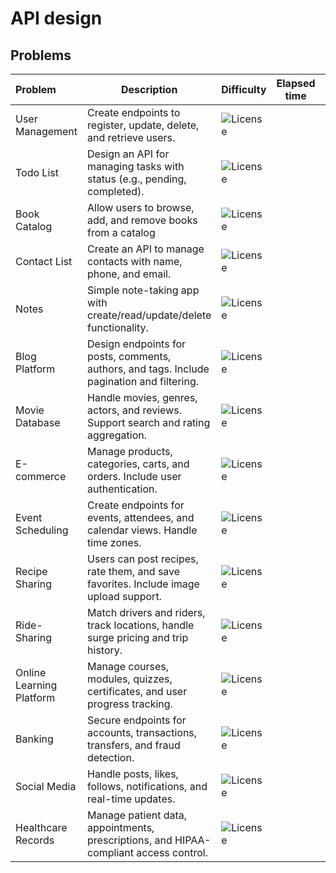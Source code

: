 # API design

## Problems

| Problem                  | Description                                                                                | Difficulty                                              | Elapsed time |                       Status                       |
|:-------------------------|--------------------------------------------------------------------------------------------|:--------------------------------------------------------|:------------:|:--------------------------------------------------:|
| User Management          | Create endpoints to register, update, delete, and retrieve users.                          | ![License](https://img.shields.io/badge/Easy-greenblue) |              | ![License](https://img.shields.io/badge/Todo-gray) |
| Todo List                | Design an API for managing tasks with status (e.g., pending, completed).                   | ![License](https://img.shields.io/badge/Easy-greenblue) |              | ![License](https://img.shields.io/badge/Todo-gray) |
| Book Catalog             | Allow users to browse, add, and remove books from a catalog                                | ![License](https://img.shields.io/badge/Easy-greenblue) |              | ![License](https://img.shields.io/badge/Todo-gray) |
| Contact List             | Create an API to manage contacts with name, phone, and email.                              | ![License](https://img.shields.io/badge/Easy-greenblue) |              | ![License](https://img.shields.io/badge/Todo-gray) |
| Notes                    | Simple note-taking app with create/read/update/delete functionality.                       | ![License](https://img.shields.io/badge/Easy-greenblue) |              | ![License](https://img.shields.io/badge/Todo-gray) |
| Blog Platform            | Design endpoints for posts, comments, authors, and tags. Include pagination and filtering. | ![License](https://img.shields.io/badge/Medium-orange)  |              | ![License](https://img.shields.io/badge/Todo-gray) |
| Movie Database           | Handle movies, genres, actors, and reviews. Support search and rating aggregation.         | ![License](https://img.shields.io/badge/Medium-orange)  |              | ![License](https://img.shields.io/badge/Todo-gray) |
| E-commerce               | Manage products, categories, carts, and orders. Include user authentication.               | ![License](https://img.shields.io/badge/Medium-orange)  |              | ![License](https://img.shields.io/badge/Todo-gray) |
| Event Scheduling         | Create endpoints for events, attendees, and calendar views. Handle time zones.             | ![License](https://img.shields.io/badge/Medium-orange)  |              | ![License](https://img.shields.io/badge/Todo-gray) |
| Recipe Sharing           | Users can post recipes, rate them, and save favorites. Include image upload support.       | ![License](https://img.shields.io/badge/Medium-orange)  |              | ![License](https://img.shields.io/badge/Todo-gray) |
| Ride-Sharing             | Match drivers and riders, track locations, handle surge pricing and trip history.          | ![License](https://img.shields.io/badge/Hard-red)       |              | ![License](https://img.shields.io/badge/Todo-gray) |
| Online Learning Platform | Manage courses, modules, quizzes, certificates, and user progress tracking.                | ![License](https://img.shields.io/badge/Hard-red)       |              | ![License](https://img.shields.io/badge/Todo-gray) |
| Banking                  | Secure endpoints for accounts, transactions, transfers, and fraud detection.               | ![License](https://img.shields.io/badge/Hard-red)       |              | ![License](https://img.shields.io/badge/Todo-gray) |
| Social Media             | Handle posts, likes, follows, notifications, and real-time updates.                        | ![License](https://img.shields.io/badge/Hard-red)       |              | ![License](https://img.shields.io/badge/Todo-gray) |
| Healthcare Records       | Manage patient data, appointments, prescriptions, and HIPAA-compliant access control.      | ![License](https://img.shields.io/badge/Hard-red)       |              | ![License](https://img.shields.io/badge/Todo-gray) |